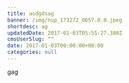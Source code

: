 ```yaml
---
title: asdgdsag
banner: /img/nup_173272_0657.0.0.jpeg
shortdesc: ag
updatedDate: 2017-01-03T05:55:27.380Z
cmsUserSlug: ""
date: 2017-01-03T00:00:00+08:00
categories: null
---
```


gag